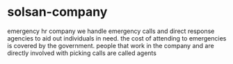 # solsan-company
emergency hr company
we handle emergency calls and direct response agencies to aid out individuals in need.
the cost of attending to emergencies is covered by the government.
people that work in the company and are directly involved with picking calls are called agents
